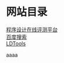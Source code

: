 
# 网站目录

<a href="https://icpc.ldu.edu.cn/" target="_blank">程序设计在线评测平台</a>  
<a href="https://www.baidu.com" target="_blank">百度搜索</a>  
<a href="https://ldtstore.com.cn/ldtools/" target="_blank">LDTools</a>  

aaaa

<!--

[程序设计在线评测平台](https://icpc.ldu.edu.cn/)  
[百度搜索](https://www.baidu.com)  
[LDTools](https://ldtstore.com.cn/ldtools/)  

# 1
## 2
### 3
*aaaaa*  
**aaaaa**  
~~aaaa~~  
---
 > aa
 
-->
